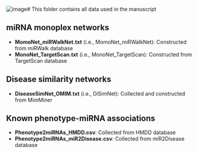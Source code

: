 ![image](https://github.com/user-attachments/assets/67f513b8-ad37-4cc0-97a8-1e1381f7e9c3)# This folder contains all data used in the manuscript
## miRNA monoplex networks
- **MomoNet_miRWalkNet.txt** (i.e., MomoNet_miRWalkNet): Constructed from miRWalk database
- **MonoNet_TargetScan.txt** (i.e., MonoNet_TargetScan): Constructed from TargetScan database
## Disease similarity networks
- **DiseaseSimNet_OMIM.txt** (i.e., DiSimNet): Collected and constructed from MimMiner

## Known phenotype-miRNA associations
- **Phenotype2miRNAs_HMDD.csv**: Collected from HMDD database
- **Phenotype2miRNAs_miR2Disease.csv**: Collected from miR2Disease database
